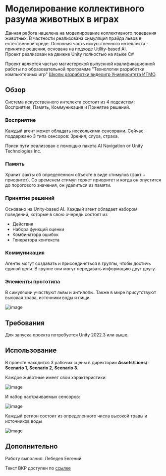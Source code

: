# Моделирование коллективного разума животных в играх

Данная работа нацелена на моделирование коллективного поведения животных. В частности реализована симуляция прайда львов в естественной среде.
Основная часть искусственного интеллекта - принятие решения, основана на подходе Utility-based AI.  
Проект реализован на движке Unity полностью на языке C#

Проект является частью магистерской выпускной квалификационной работы по образовательной программе "Технологии разработки компьютерных игр" [Школы разработки видеоигр Университета ИТМО](https://itmo.games/).

## Обзор

Система искусственного интелекта состоит из 4 подсистем: Восприятие, Память, Коммуникация и Принятие решений.

### Восприятие
Каждый агент может обладать несколькими сенсорами. 
Сейчас поддержано 3 типа сенсоров: Зрения, слуха, страха.

Поиск пути реализован с помощью пакета AI Navigation от Unity Technologies Inc. 

### Память

Хранит факты об определенном объекте в виде стимулов (факт + приоритет). 
Со временем стимул теряет приоритет и когда он опустится до порогового значения, он удалиться из памяти. 

### Принятие решений

Основано на Unity-based AI. 
Каждый агент обладает набором поведений, которые в свою очередь состоят из:
- Действия
- Набора функций оценки 
- Комбинатора ошибок
- Генератора контекста

### Коммуникация

Агенты могут создавать и присоединяться в группы, чтобы достичь единой цели. В группе они могут передавать информацию друг другу.

### Элементы прототипа

В симуляции участвуют львы и антилопы. Также в мире присутствуют высокая трава, источники воды и пищи.
 
![image](https://github.com/mrLegenius/animals-collective-mind/assets/22073131/b62f3483-dafd-49c3-befc-15089a8dfbc4)


## Требования
Для запуска проекта потребуется Unity 2022.3 или выше.

## Использование
В проекте находится 3 рабочих сцены в директории **Assets/Lions/**: **Scenario 1**, **Scenario 2**, **Scenario 3**.

Каждое животные имеет свои характеристики:

![image](https://github.com/mrLegenius/animals-collective-mind/assets/22073131/79966586-4e31-43b1-adc7-04677e4e3e41)

И набор настраиваемых сенсоров:

![image](https://github.com/mrLegenius/animals-collective-mind/assets/22073131/56181087-79e1-4100-9070-ae7305ed6f48)


Каждый регион состоит из определенного числа высокой травы и источников воды

![image](https://github.com/mrLegenius/animals-collective-mind/assets/22073131/cc9af5b3-e54b-4457-9f66-7ea378765c7a)

## Дополнительно

Работу выполнил: Лебедев Евгений

Текст ВКР доступен по [ссылке](https://github.com/mrLegenius/animals-collective-mind/blob/main/%D0%A2%D0%B5%D0%BA%D1%81%D1%82_%D0%92%D0%9A%D0%A0.pdf)

 

